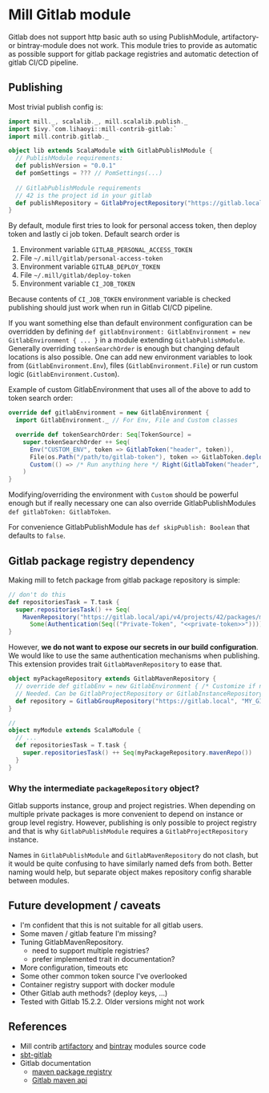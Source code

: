 # Mill Gitlab module

Gitlab does not support http basic auth so using PublishModule, artifactory-
or bintray-module does not work. This module tries to provide as automatic
as possible support for gitlab package registries and automatic detection of
gitlab CI/CD pipeline.



## Publishing

Most trivial publish config is:

```scala worksheet
import mill._, scalalib._, mill.scalalib.publish._
import $ivy.`com.lihaoyi::mill-contrib-gitlab:`
import mill.contrib.gitlab._

object lib extends ScalaModule with GitlabPublishModule {
  // PublishModule requirements:
  def publishVersion = "0.0.1"
  def pomSettings = ??? // PomSettings(...)
  
  // GitlabPublishModule requirements
  // 42 is the project id in your gitlab
  def publishRepository = GitlabProjectRepository("https://gitlab.local", 42)
}
```

By default, module first tries to look for
personal access token, then deploy token and lastly ci job token. Default search order is

1) Environment variable `GITLAB_PERSONAL_ACCESS_TOKEN`
2) File `~/.mill/gitlab/personal-access-token`
3) Environment variable `GITLAB_DEPLOY_TOKEN`
4) File `~/.mill/gitlab/deploy-token`
5) Environment variable `CI_JOB_TOKEN`

Because contents of `CI_JOB_TOKEN`
environment variable is checked publishing should just work when run in Gitlab
CI/CD pipeline.

If you want something else than default environment configuration can be
overridden by defining
`def gitlabEnvironment: GitlabEnvironment = new GitlabEnvironment { ... }` in
a module extending `GitlabPublishModule`. Generally overriding `tokenSearchOrder` is 
enough but changing default locations is also possible. One can add new environment variables
to look from (`GitlabEnvironment.Env`), files (`GitlabEnvironment.File`) or run custom 
logic (`GitlabEnvironment.Custom`).

Example of custom GitlabEnvironment that uses all of the above to add to token search order:

```scala
override def gitlabEnvironment = new GitlabEnvironment {
  import GitlabEnvironment._ // For Env, File and Custom classes

  override def tokenSearchOrder: Seq[TokenSource] =
    super.tokenSearchOrder ++ Seq(
      Env("CUSTOM_ENV", token => GitlabToken("header", token)),
      File(os.Path("/path/to/gitlab-token"), token => GitlabToken.deployToken(token)),
      Custom(() => /* Run anything here */ Right(GitlabToken("header", "foo")))
    )
}
```

Modifying/overriding the environment with `Custom` should be powerful enough but if really 
necessary one can also override GitlabPublishModules `def gitlabToken: GitlabToken`.

For convenience GitlabPublishModule has `def skipPublish: Boolean` that defaults to `false`.


## Gitlab package registry dependency

Making mill to fetch package from gitlab package repository is simple:

```scala
// don't do this
def repositoriesTask = T.task {
  super.repositoriesTask() ++ Seq(
    MavenRepository("https://gitlab.local/api/v4/projects/42/packages/maven", 
      Some(Authentication(Seq(("Private-Token", "<<private-token>>"))))))
}
```

However, **we do not want to expose our secrets in our build configuration**. 
We would like to use the same authentication mechanisms when publishing. This extension
provides trait `GitlabMavenRepository` to ease that.

```scala worksheet
object myPackageRepository extends GitlabMavenRepository {
  // override def gitlabEnv = new GitlabEnvironment { /* Customize if needed, omit if unnecessary */ }
  // Needed. Can be GitlabProjectRepository or GitlabInstanceRepository
  def repository = GitlabGroupRepository("https://gitlab.local", "MY_GITLAB_GROUP")
}

// 
object myModule extends ScalaModule {
  // ...
  def repositoriesTask = T.task {
    super.repositoriesTask() ++ Seq(myPackageRepository.mavenRepo())
  }
}
```


### Why the intermediate `packageRepository` object?

Gitlab supports instance, group and project registries. When depending on 
multiple private packages is more convenient to depend on instance or 
group level registry. However, publishing is only possible to project registry 
and that is why `GitlabPublishModule` requires a `GitlabProjectRepository` instance. 

Names in `GitlabPublishModule` and `GitlabMavenRepository` do not clash, but it would 
be quite confusing to have similarly named defs from both. Better naming would help, but 
separate object makes repository config sharable between modules.




## Future development / caveats

- I'm confident that this is not suitable for all gitlab users.
- Some maven / gitlab feature I'm missing?
- Tuning GitlabMavenRepository.
  - need to support multiple registries?
  - prefer implemented trait in documentation?
- More configuration, timeouts etc
- Some other common token source I've overlooked
- Container registry support with docker module
- Other Gitlab auth methods? (deploy keys, ...)
- Tested with Gitlab 15.2.2. Older versions might not work 



## References 

- Mill contrib [artifactory](https://github.com/com-lihaoyi/mill/tree/main/contrib/artifactory/src/mill/contrib/artifactory)
  and [bintray](https://github.com/com-lihaoyi/mill/tree/main/contrib/bintray/src/mill/contrib/bintray) 
  modules source code
- [sbt-gitlab](https://github.com/azolotko/sbt-gitlab)
- Gitlab documentation
  - [maven package registry](https://docs.gitlab.com/ee/user/packages/maven_repository/index.html)
  - [Gitlab maven api](https://docs.gitlab.com/ee/api/packages/maven.html)
